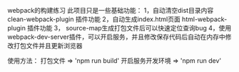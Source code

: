 webpack的构建练习
此项目只是一些基础功能：
1，自动清空dist目录内容 clean-webpack-plugin 插件功能
2，自动生成index.html页面 html-webpack-plugin 插件功能
3， source-map生成打包文件后可以快速定位查询bug
4，使用webpack-dev-server插件，可以开启服务，并且修改保存代码后自动在内存中修改打包文件并且更新浏览器

使用方法：
打包文件 => 'npm run build'
开启服务开发环境 => 'npm run dev'
